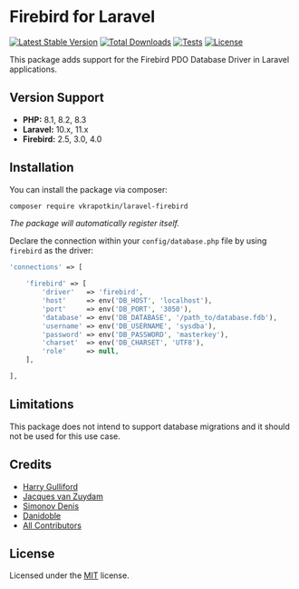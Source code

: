 # Firebird for Laravel

[![Latest Stable Version](https://poser.pugx.org/danidoble/laravel-firebird/v/stable)](https://packagist.org/packages/danidoble/laravel-firebird)
[![Total Downloads](https://poser.pugx.org/danidoble/laravel-firebird/downloads)](https://packagist.org/packages/danidoble/laravel-firebird)
[![Tests](https://github.com/danidoble/laravel-firebird/actions/workflows/tests.yml/badge.svg)](https://github.com/danidoble/laravel-firebird/actions/workflows/tests.yml)
[![License](https://poser.pugx.org/danidoble/laravel-firebird/license)](https://packagist.org/packages/danidoble/laravel-firebird)

This package adds support for the Firebird PDO Database Driver in Laravel applications.

## Version Support

- **PHP:** 8.1, 8.2, 8.3
- **Laravel:** 10.x, 11.x
- **Firebird:** 2.5, 3.0, 4.0

## Installation

You can install the package via composer:

```bash
composer require vkrapotkin/laravel-firebird
```

_The package will automatically register itself._

Declare the connection within your `config/database.php` file by using `firebird` as the
driver:

```php
'connections' => [

    'firebird' => [
        'driver'   => 'firebird',
        'host'     => env('DB_HOST', 'localhost'),
        'port'     => env('DB_PORT', '3050'),
        'database' => env('DB_DATABASE', '/path_to/database.fdb'),
        'username' => env('DB_USERNAME', 'sysdba'),
        'password' => env('DB_PASSWORD', 'masterkey'),
        'charset'  => env('DB_CHARSET', 'UTF8'),
        'role'     => null,
    ],

],
```

## Limitations

This package does not intend to support database migrations and it should not be used for this use case.

## Credits

- [Harry Gulliford](https://github.com/harrygulliford)
- [Jacques van Zuydam](https://github.com/jacquestvanzuydam/laravel-firebird)
- [Simonov Denis](https://github.com/sim1984/laravel-firebird)
- [Danidoble](https://github.com/danidoble)
- [All Contributors](https://github.com/harrygulliford/laravel-firebird/graphs/contributors)

## License

Licensed under the [MIT](https://choosealicense.com/licenses/mit/) license.
